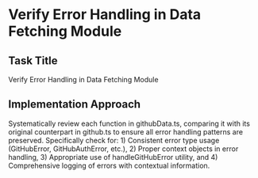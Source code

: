 # Verify Error Handling in Data Fetching Module

## Task Title
Verify Error Handling in Data Fetching Module

## Implementation Approach
Systematically review each function in githubData.ts, comparing it with its original counterpart in github.ts to ensure all error handling patterns are preserved. Specifically check for: 1) Consistent error type usage (GitHubError, GitHubAuthError, etc.), 2) Proper context objects in error handling, 3) Appropriate use of handleGitHubError utility, and 4) Comprehensive logging of errors with contextual information.
